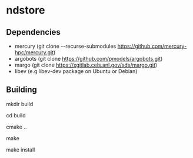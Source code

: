 # ndstore

## Dependencies

* mercury (git clone --recurse-submodules https://github.com/mercury-hpc/mercury.git)
* argobots (git clone https://github.com/pmodels/argobots.git)
* margo (git clone https://xgitlab.cels.anl.gov/sds/margo.git)
* libev (e.g libev-dev package on Ubuntu or Debian)

## Building

mkdir build

cd build

cmake ..

make

make install


